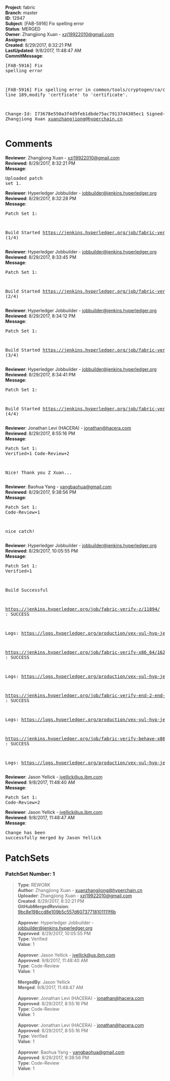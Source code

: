 <strong>Project</strong>: fabric<br><strong>Branch</strong>: master<br><strong>ID</strong>: 12947<br><strong>Subject</strong>: [FAB-5916] Fix spelling error<br><strong>Status</strong>: MERGED<br><strong>Owner</strong>: Zhangjiong Xuan - xzj19922010@gmail.com<br><strong>Assignee</strong>:<br><strong>Created</strong>: 8/29/2017, 8:32:21 PM<br><strong>LastUpdated</strong>: 9/8/2017, 11:48:47 AM<br><strong>CommitMessage</strong>:<br><pre>[FAB-5916] Fix spelling error

[FAB-5916] Fix spelling error in common/tools/cryptogen/ca/ca.go at line
189,modify 'certficate' to 'certificate'.

Change-Id: I73678e550a3f4d9feb1dbde75ac79137d4305ec1
Signed-off-by: Zhangjiong Xuan <xuanzhangjiong@hyperchain.cn>
</pre><h1>Comments</h1><strong>Reviewer</strong>: Zhangjiong Xuan - xzj19922010@gmail.com<br><strong>Reviewed</strong>: 8/29/2017, 8:32:21 PM<br><strong>Message</strong>: <pre>Uploaded patch set 1.</pre><strong>Reviewer</strong>: Hyperledger Jobbuilder - jobbuilder@jenkins.hyperledger.org<br><strong>Reviewed</strong>: 8/29/2017, 8:32:28 PM<br><strong>Message</strong>: <pre>Patch Set 1:

Build Started https://jenkins.hyperledger.org/job/fabric-verify-z/11894/ (1/4)</pre><strong>Reviewer</strong>: Hyperledger Jobbuilder - jobbuilder@jenkins.hyperledger.org<br><strong>Reviewed</strong>: 8/29/2017, 8:33:45 PM<br><strong>Message</strong>: <pre>Patch Set 1:

Build Started https://jenkins.hyperledger.org/job/fabric-verify-x86_64/16261/ (2/4)</pre><strong>Reviewer</strong>: Hyperledger Jobbuilder - jobbuilder@jenkins.hyperledger.org<br><strong>Reviewed</strong>: 8/29/2017, 8:34:12 PM<br><strong>Message</strong>: <pre>Patch Set 1:

Build Started https://jenkins.hyperledger.org/job/fabric-verify-end-2-end-x86_64/7838/ (3/4)</pre><strong>Reviewer</strong>: Hyperledger Jobbuilder - jobbuilder@jenkins.hyperledger.org<br><strong>Reviewed</strong>: 8/29/2017, 8:34:41 PM<br><strong>Message</strong>: <pre>Patch Set 1:

Build Started https://jenkins.hyperledger.org/job/fabric-verify-behave-x86_64/10270/ (4/4)</pre><strong>Reviewer</strong>: Jonathan Levi (HACERA) - jonathan@hacera.com<br><strong>Reviewed</strong>: 8/29/2017, 8:55:16 PM<br><strong>Message</strong>: <pre>Patch Set 1: Verified+1 Code-Review+2

Nice! Thank you Z Xuan...</pre><strong>Reviewer</strong>: Baohua Yang - yangbaohua@gmail.com<br><strong>Reviewed</strong>: 8/29/2017, 9:38:56 PM<br><strong>Message</strong>: <pre>Patch Set 1: Code-Review+1

nice catch!</pre><strong>Reviewer</strong>: Hyperledger Jobbuilder - jobbuilder@jenkins.hyperledger.org<br><strong>Reviewed</strong>: 8/29/2017, 10:05:55 PM<br><strong>Message</strong>: <pre>Patch Set 1: Verified+1

Build Successful 

https://jenkins.hyperledger.org/job/fabric-verify-z/11894/ : SUCCESS

Logs: https://logs.hyperledger.org/production/vex-yul-hyp-jenkins-1/fabric-verify-z/11894

https://jenkins.hyperledger.org/job/fabric-verify-x86_64/16261/ : SUCCESS

Logs: https://logs.hyperledger.org/production/vex-yul-hyp-jenkins-1/fabric-verify-x86_64/16261

https://jenkins.hyperledger.org/job/fabric-verify-end-2-end-x86_64/7838/ : SUCCESS

Logs: https://logs.hyperledger.org/production/vex-yul-hyp-jenkins-1/fabric-verify-end-2-end-x86_64/7838

https://jenkins.hyperledger.org/job/fabric-verify-behave-x86_64/10270/ : SUCCESS

Logs: https://logs.hyperledger.org/production/vex-yul-hyp-jenkins-1/fabric-verify-behave-x86_64/10270</pre><strong>Reviewer</strong>: Jason Yellick - jyellick@us.ibm.com<br><strong>Reviewed</strong>: 9/8/2017, 11:48:40 AM<br><strong>Message</strong>: <pre>Patch Set 1: Code-Review+2</pre><strong>Reviewer</strong>: Jason Yellick - jyellick@us.ibm.com<br><strong>Reviewed</strong>: 9/8/2017, 11:48:47 AM<br><strong>Message</strong>: <pre>Change has been successfully merged by Jason Yellick</pre><h1>PatchSets</h1><h3>PatchSet Number: 1</h3><blockquote><strong>Type</strong>: REWORK<br><strong>Author</strong>: Zhangjiong Xuan - xuanzhangjiong@hyperchain.cn<br><strong>Uploader</strong>: Zhangjiong Xuan - xzj19922010@gmail.com<br><strong>Created</strong>: 8/29/2017, 8:32:21 PM<br><strong>GitHubMergedRevision</strong>: [9bc8e198ccd8e109b5c557d60737718101111f6b](https://github.com/hyperledger-gerrit-archive/fabric/commit/9bc8e198ccd8e109b5c557d60737718101111f6b)<br><br><strong>Approver</strong>: Hyperledger Jobbuilder - jobbuilder@jenkins.hyperledger.org<br><strong>Approved</strong>: 8/29/2017, 10:05:55 PM<br><strong>Type</strong>: Verified<br><strong>Value</strong>: 1<br><br><strong>Approver</strong>: Jason Yellick - jyellick@us.ibm.com<br><strong>Approved</strong>: 9/8/2017, 11:48:40 AM<br><strong>Type</strong>: Code-Review<br><strong>Value</strong>: 1<br><br><strong>MergedBy</strong>: Jason Yellick<br><strong>Merged</strong>: 9/8/2017, 11:48:47 AM<br><br><strong>Approver</strong>: Jonathan Levi (HACERA) - jonathan@hacera.com<br><strong>Approved</strong>: 8/29/2017, 8:55:16 PM<br><strong>Type</strong>: Code-Review<br><strong>Value</strong>: 1<br><br><strong>Approver</strong>: Jonathan Levi (HACERA) - jonathan@hacera.com<br><strong>Approved</strong>: 8/29/2017, 8:55:16 PM<br><strong>Type</strong>: Verified<br><strong>Value</strong>: 1<br><br><strong>Approver</strong>: Baohua Yang - yangbaohua@gmail.com<br><strong>Approved</strong>: 8/29/2017, 9:38:56 PM<br><strong>Type</strong>: Code-Review<br><strong>Value</strong>: 1<br><br></blockquote>